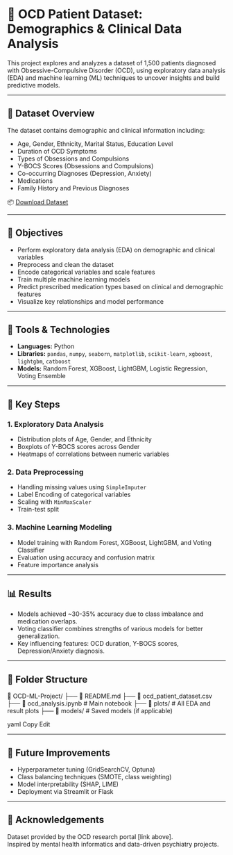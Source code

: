 # 🧠 OCD Patient Dataset: Demographics & Clinical Data Analysis

This project explores and analyzes a dataset of 1,500 patients diagnosed with Obsessive-Compulsive Disorder (OCD), using exploratory data analysis (EDA) and machine learning (ML) techniques to uncover insights and build predictive models.

---

## 📁 Dataset Overview

The dataset contains demographic and clinical information including:

- Age, Gender, Ethnicity, Marital Status, Education Level
- Duration of OCD Symptoms
- Types of Obsessions and Compulsions
- Y-BOCS Scores (Obsessions and Compulsions)
- Co-occurring Diagnoses (Depression, Anxiety)
- Medications
- Family History and Previous Diagnoses

📦 [Download Dataset](https://drive.google.com/file/d/1q0kasDpGbhIeOdnCEyBHxRRGdzpkS7mQ/view)

---

## 🎯 Objectives

- Perform exploratory data analysis (EDA) on demographic and clinical variables
- Preprocess and clean the dataset
- Encode categorical variables and scale features
- Train multiple machine learning models
- Predict prescribed medication types based on clinical and demographic features
- Visualize key relationships and model performance

---

## 🔧 Tools & Technologies

- **Languages:** Python
- **Libraries:** `pandas`, `numpy`, `seaborn`, `matplotlib`, `scikit-learn`, `xgboost`, `lightgbm`, `catboost`
- **Models:** Random Forest, XGBoost, LightGBM, Logistic Regression, Voting Ensemble

---

## 🧪 Key Steps

### 1. Exploratory Data Analysis
- Distribution plots of Age, Gender, and Ethnicity
- Boxplots of Y-BOCS scores across Gender
- Heatmaps of correlations between numeric variables

### 2. Data Preprocessing
- Handling missing values using `SimpleImputer`
- Label Encoding of categorical variables
- Scaling with `MinMaxScaler`
- Train-test split

### 3. Machine Learning Modeling
- Model training with Random Forest, XGBoost, LightGBM, and Voting Classifier
- Evaluation using accuracy and confusion matrix
- Feature importance analysis

---

## 📊 Results

- Models achieved ~30-35% accuracy due to class imbalance and medication overlaps.
- Voting classifier combines strengths of various models for better generalization.
- Key influencing features: OCD duration, Y-BOCS scores, Depression/Anxiety diagnosis.

---

## 📁 Folder Structure

📂 OCD-ML-Project/
├── 📄 README.md
├── 📄 ocd_patient_dataset.csv
├── 📄 ocd_analysis.ipynb # Main notebook
├── 📁 plots/ # All EDA and result plots
├── 📁 models/ # Saved models (if applicable)

yaml
Copy
Edit

---

## 📌 Future Improvements

- Hyperparameter tuning (GridSearchCV, Optuna)
- Class balancing techniques (SMOTE, class weighting)
- Model interpretability (SHAP, LIME)
- Deployment via Streamlit or Flask

---

## 🙌 Acknowledgements

Dataset provided by the OCD research portal [link above].  
Inspired by mental health informatics and data-driven psychiatry projects.

